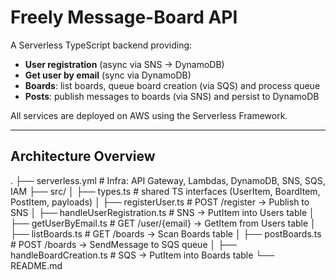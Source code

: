 # Freely Message-Board API

A Serverless TypeScript backend providing:

- **User registration** (async via SNS → DynamoDB)
- **Get user by email** (sync via DynamoDB)
- **Boards**: list boards, queue board creation (via SQS) and process queue
- **Posts**: publish messages to boards (via SNS) and persist to DynamoDB

All services are deployed on AWS using the Serverless Framework.

---

## Architecture Overview
.
├── serverless.yml # Infra: API Gateway, Lambdas, DynamoDB, SNS, SQS, IAM
├── src/
│ ├── types.ts # shared TS interfaces (UserItem, BoardItem, PostItem, payloads)
│ ├── registerUser.ts # POST /register → Publish to SNS
│ ├── handleUserRegistration.ts # SNS → PutItem into Users table
│ ├── getUserByEmail.ts # GET /user/{email} → GetItem from Users table
│ ├── listBoards.ts # GET /boards → Scan Boards table
│ ├── postBoards.ts # POST /boards → SendMessage to SQS queue
│ ├── handleBoardCreation.ts # SQS → PutItem into Boards table
└── README.md
